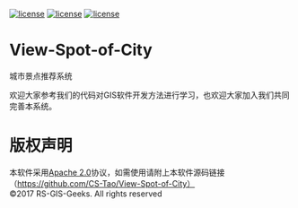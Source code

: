 [![license](https://img.shields.io/badge/license-Apche%202.0-orange.svg)](http://www.apache.org/licenses/LICENSE-2.0.html) [![license](https://img.shields.io/badge/chat-Github%20issues-blue.svg)](https://github.com/RS-GIS-Geeks/View-Spot-of-City/issues) [![license](https://img.shields.io/badge/Maint-yes-red.svg)](https://github.com/RS-GIS-Geeks/View-Spot-of-City)
# View-Spot-of-City
城市景点推荐系统

欢迎大家参考我们的代码对GIS软件开发方法进行学习，也欢迎大家加入我们共同完善本系统。
# 版权声明
本软件采用[Apache 2.0](http://www.apache.org/licenses/LICENSE-2.0.html)协议，如需使用请附上本软件源码链接（https://github.com/CS-Tao/View-Spot-of-City）<br>
©2017 RS-GIS-Geeks. All rights reserved
